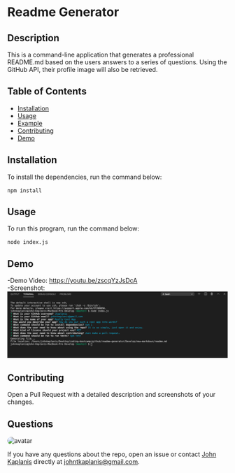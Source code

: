 # Readme Generator

## Description

This is a command-line application that
generates a professional README.md based on the users answers to a series of questions. Using the GitHub API, their profile image will also be retrieved.

## Table of Contents

- [Installation](#installation)
- [Usage](#usage)
- [Example](#example)
- [Contributing](#contributing)
- [Demo](#Demo)

## Installation

To install the dependencies, run the command below:

```
npm install
```

## Usage

To run this program, run the command below:

```
node index.js
```

## Demo

-Demo Video: https://youtu.be/zscqYzJsDcA  
-Screenshot:
![Screenshot](Develop/images/screenshot.png)

## Contributing

Open a Pull Request with a detailed description and screenshots of your changes.

## Questions

<img src="https://avatars0.githubusercontent.com/u/60801135?v=4" alt="avatar" style="border-radius: 64px" width="60"/>

If you have any questions about the repo, open an issue or contact [John Kaplanis](https://github.com/jkaplanis) directly at [johntkaplanis@gmail.com](mailto:johntkaplanis@gmail.com).
